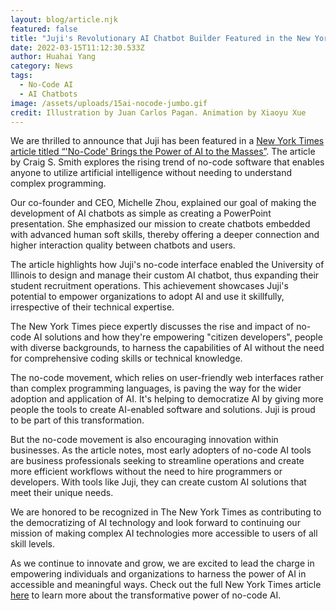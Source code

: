 ```yaml
---
layout: blog/article.njk
featured: false
title: "Juji's Revolutionary AI Chatbot Builder Featured in the New York Times"
date: 2022-03-15T11:12:30.533Z
author: Huahai Yang
category: News
tags:
  - No-Code AI
  - AI Chatbots
image: /assets/uploads/15ai-nocode-jumbo.gif
credit: Illustration by Juan Carlos Pagan. Animation by Xiaoyu Xue
---
```

We are thrilled to announce that Juji has been featured in a [New York Times article titled “'No-Code' Brings the Power of AI to the Masses”](https://www.nytimes.com/2022/03/15/technology/ai-no-code.html). The article by Craig S. Smith explores the rising trend of no-code software that enables anyone to utilize artificial intelligence without needing to understand complex programming.

Our co-founder and CEO, Michelle Zhou, explained our goal of making the development of AI chatbots as simple as creating a PowerPoint presentation. She emphasized our mission to create chatbots embedded with advanced human soft skills, thereby offering a deeper connection and higher interaction quality between chatbots and users.

The article highlights how Juji's no-code interface enabled the University of Illinois to design and manage their custom AI chatbot, thus expanding their student recruitment operations. This achievement showcases Juji's potential to empower organizations to adopt AI and use it skillfully, irrespective of their technical expertise.

The New York Times piece expertly discusses the rise and impact of no-code AI solutions and how they're empowering "citizen developers", people with diverse backgrounds, to harness the capabilities of AI without the need for comprehensive coding skills or technical knowledge.

The no-code movement, which relies on user-friendly web interfaces rather than complex programming languages, is paving the way for the wider adoption and application of AI. It's helping to democratize AI by giving more people the tools to create AI-enabled software and solutions. Juji is proud to be part of this transformation.

But the no-code movement is also encouraging innovation within businesses. As the article notes, most early adopters of no-code AI tools are business professionals seeking to streamline operations and create more efficient workflows without the need to hire programmers or developers. With tools like Juji, they can create custom AI solutions that meet their unique needs.

We are honored to be recognized in The New York Times as contributing to the democratizing of AI technology and look forward to continuing our mission of making complex AI technologies more accessible to users of all skill levels.

As we continue to innovate and grow, we are excited to lead the charge in empowering individuals and organizations to harness the power of AI in accessible and meaningful ways. Check out the full New York Times article [here](https://www.nytimes.com/2022/03/15/technology/ai-no-code.html) to learn more about the transformative power of no-code AI.
